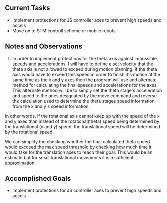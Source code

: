 ## Current Tasks

- Implement protections for JS controller axes to prevent high speeds and accels
- Move on to STM controll scheme or mobile robots

## Notes and Observations

1. In order to implement protections for the theta axis against impossible speeds and
accelerations, I will have to define a set velocity that the theta axis is not allowed 
to exceed during motion planning. If the theta axis would have to exceed this speed in
order to finish it's motion at the same time as the x and y axes then the program will
use and alternate method for calculating the final speeds and accelerations for the
axes. This alternate method will be to simply set the theta stage's acceleration and 
speed to the ones designated by the move command and reverse the calculation used to
determine the theta stages speed information from the x and y's speed information.

In other words, if the rotational axis cannot keep up with the speed of the x and y axes
than instead of the rotational(theta) speed being determined by the translational
(x and y) speed, the translational speed will be determined by the rotational speed.

We can simplify the checking whether the final calculated theta speed would excceed the
max speed threshold by checking how much time it would take for the translation axes to
reach their goal. This would be an estimate but for small translational movements it is
a sufficient approximation.

## Accomplished Goals

- Implement protections for JS controller axes to prevent high speeds and accels

